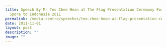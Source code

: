 ```yaml
---
title: Speech By Mr Teo Chee Hean at The Flag Presentation Ceremony For Team
  Spore to Indonesia 2011
permalink: /media-centre/speeches/teo-chee-hean-at-flag-presentation-ceremony-for-team-spore-to-indonesia-2011/
date: 2011-11-01
layout: post
description: ""
image: ""
---
```

